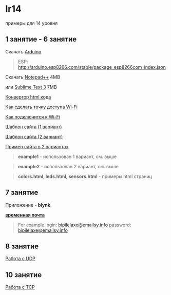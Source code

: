 # lr14
примеры для 14 уровня

## 1 занятие - 6 занятие
Скачать [Arduino](https://www.arduino.cc/en/Main/Donate)

>ESP: http://arduino.esp8266.com/stable/package_esp8266com_index.json

Скачать  [Notepad++](https://notepad-plus-plus.org/download/) 4MB

или [Sublime Text 3](http://www.sublimetext.com/3) 7MB



[Конвертор html кода](https://prestidigitateur.github.io/htmlToEsp/)

[Как сделать точку доступа Wi-Fi](https://github.com/prestidigitateur/lr14/blob/master/standart/accessPoint.ino)

[Как подключится к Wi-Fi](https://github.com/prestidigitateur/lr14/blob/master/standart/station.ino)

[Шаблон сайта (1 вариант)](https://github.com/prestidigitateur/lr14/blob/master/standart/Site1.ino)

[Шаблон сайта (2 вариант)](https://github.com/prestidigitateur/lr14/blob/master/standart/Site2.ino)

[Пример сайта в 2 вариантах](https://github.com/prestidigitateur/lr14/tree/master/fullSite)

> **example1** - использован 1 вариант, см. выше

> **example2** - использован 2 вариант, см. выше

> **colors.html, leds.html, sensors.html** - примеры html страниц

## 7 занятие
Приложение - **blynk**

[**временная почта**](https://temp-mail.org/ru/)
> For example
> login: bipilelaxe@emailsy.info
> password: bipilelaxe@emailsy.info
  
## 8 занятие

[Работа с UDP](https://github.com/prestidigitateur/lr14/blob/master/standart/udpSendGet/udpSendGet.ino)

## 10 занятие

[Работа с TCP](https://github.com/prestidigitateur/lr14/blob/master/standart/tcpSendGet/tcpSendGet.ino)
